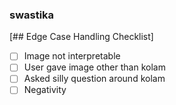 ### swastika


[## Edge Case Handling Checklist]

- [ ] Image not interpretable
- [ ] User gave image other than kolam
- [ ] Asked silly question around kolam
- [ ] Negativity
